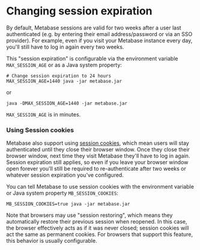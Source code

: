# Changing session expiration

By default, Metabase sessions are valid for two weeks after a user last authenticated (e.g. by entering their email
address/password or via an SSO provider). For example, even if you visit your Metabase instance every day, you'll
still have to log in again every two weeks.

This "session expiration" is configurable via the environment variable `MAX_SESSION_AGE` or as a Java system property:

```
# Change session expiration to 24 hours
MAX_SESSION_AGE=1440 java -jar metabase.jar
```

or

```
java -DMAX_SESSION_AGE=1440 -jar metabase.jar
```

`MAX_SESSION_AGE` is in minutes.


### Using Session cookies

Metabase also support using [session
cookies](https://developer.mozilla.org/en-US/docs/Web/HTTP/Cookies#Session_cookies), which mean users will stay
authenticated until they close their browser window. Once they close their browser window, next time they visit
Metabase they'll have to log in again. Session expiration still applies, so even if you leave your browser window open
forever you'll still be required to re-authenticate after two weeks or whatever session expiration you've configured.

You can tell Metabase to use session cookies with the environment variable or Java system property
`MB_SESSION_COOKIES`:

```
MB_SESSION_COOKIES=true java -jar metabase.jar
```

Note that browsers may use "session restoring", which means they automatically restore their previous session when
reopened. In this case, the browser effectively acts as if it was never closed; session cookies will act
the same as permanent cookies. For browsers that support this feature, this behavior is usually configurable.

